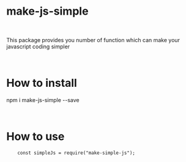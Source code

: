 # make-js-simple
<br />

This package provides you number of function which can make your javascript coding simpler

<br />

# How to install

npm i make-js-simple --save

<br />

# How to use

```
    const simpleJs = require("make-simple-js");
```


